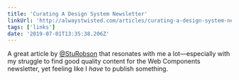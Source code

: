 ```yaml
---
title: 'Curating A Design System Newsletter'
linkUrl: 'http://alwaystwisted.com/articles/curating-a-design-system-newsletter'
tags: ['links'] 
date: '2019-07-01T13:35:38.206Z'
---
```

A great article by [@StuRobson](//twitter.com/StuRobson) that resonates with me a lot—especially with my struggle to find good quality content for the Web Components newsletter, yet feeling like I _have_ to publish something. 